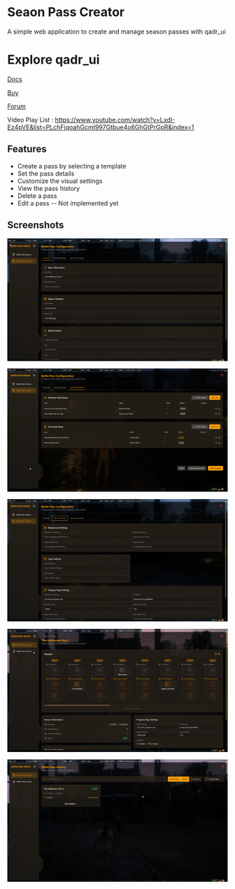 # Seaon Pass Creator

A simple web application to create and manage season passes with qadr_ui

# Explore qadr_ui

[Docs](https://abdulkadir-aktas.gitbook.io/qadr_docs/qadr_ui)

[Buy](https://west-world.tebex.io/package/5165474)

[Forum](https://forum.cfx.re/t/paid-qadr-ui-standalone/4872625)

Video Play List :
https://www.youtube.com/watch?v=LxdI-Ez4pVE&list=PLchFjqoahGcmI997Gtbue4o6GhGtPrGpR&index=1

## Features

- Create a pass by selecting a template
- Set the pass details
- Customize the visual settings
- View the pass history
- Delete a pass
- Edit a pass -- Not implemented yet


## Screenshots

![Pass Creator General](.gitimages\pass_creator_general.png)

![Pass Creator Item Reward](.gitimages\pass_creator_item_reward.png)

![Pass Creator Visual Settings](.gitimages\pass_creator_visual_settings.png)

![Pass Detail Page](.gitimages\pass_detail_page.png)

![Pass History](.gitimages\pass_history.png)


